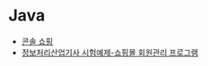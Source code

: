 # Java

* [콘솔 쇼핑](https://github.com/eve1226/console-shopping)
* [정보처리산업기사 시험예제-쇼핑몰 회원관리 프로그램](https://github.com/eve1226/mall-member)
